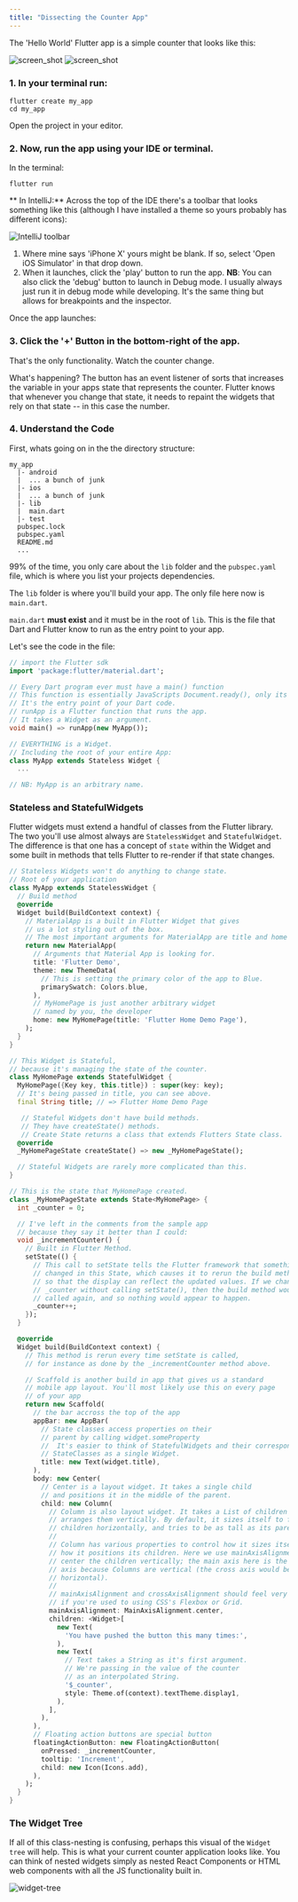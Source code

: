 ```yaml
---
title: "Dissecting the Counter App"
---
```


The 'Hello World' Flutter app is a simple counter that looks like this:

![screen_shot](https://res.cloudinary.com/ericwindmill/image/upload/c_scale,w_300/v1518377792/flutter_by_example/Simulator_Screen_Shot_-_iPhone_X_-_2018-02-11_at_11.34.36.png)
![screen_shot](https://res.cloudinary.com/ericwindmill/image/upload/c_scale,w_300/v1518377793/flutter_by_example/Simulator_Screen_Shot_-_iPhone_X_-_2018-02-11_at_10.34.27.png)

### 1. In your terminal run:

```
flutter create my_app
cd my_app
```

Open the project in your editor.

### 2. Now, run the app using your IDE or terminal.

In the terminal:

```
flutter run
```

** In IntelliJ:** Across the top of the IDE there's a toolbar that looks
something like this (although I have installed a theme so yours probably has different icons):

![IntelliJ toolbar](https://res.cloudinary.com/ericwindmill/image/upload/v1518916683/flutter_by_example/Screen_Shot_2018-02-17_at_5.17.47_PM.png)

1. Where mine says 'iPhone X' yours might be blank. If so, select 'Open iOS Simulator' in that drop down.
2. When it launches, click the 'play' button to run the app.
   **NB**: You can also click the 'debug' button to launch in Debug mode. I usually always just run it in debug mode while developing. It's the same thing but allows for breakpoints and the inspector.

Once the app launches:

### 3. Click the '+' Button in the bottom-right of the app.

That's the only functionality. Watch the counter change.

What's happening? The button has an event listener of sorts that increases the
variable in your apps state that represents the counter. Flutter knows that
whenever you change that state, it needs to repaint the widgets that rely on
that state -- in this case the number.

### 4. Understand the Code

First, whats going on in the the directory structure:

```
my_app
  |- android
  |  ... a bunch of junk
  |- ios
  |  ... a bunch of junk
  |- lib
  |  main.dart
  |- test
  pubspec.lock
  pubspec.yaml
  README.md
  ...
```

99% of the time, you only care about the `lib` folder and the `pubspec.yaml` file, which is where you list your projects dependencies.

The `lib` folder is where you'll build your app. The only file here now is `main.dart`.

`main.dart` **must exist** and it must be in the root of `lib`. This is the file that Dart and Flutter know to run as the entry point to your app.

Let's see the code in the file:

```dart
// import the Flutter sdk
import 'package:flutter/material.dart';

// Every Dart program ever must have a main() function
// This function is essentially JavaScripts Document.ready(), only its required.
// It's the entry point of your Dart code.
// runApp is a Flutter function that runs the app.
// It takes a Widget as an argument.
void main() => runApp(new MyApp());

// EVERYTHING is a Widget.
// Including the root of your entire App:
class MyApp extends Stateless Widget {
  ...

// NB: MyApp is an arbitrary name.
```

### Stateless and StatefulWidgets

Flutter widgets must extend a handful of classes from the Flutter library. The
two you'll use almost always are `StatelessWidget` and `StatefulWidget`. The difference is that one has a concept of `state` within the Widget and some
built in methods that tells Flutter to re-render if that state changes.

```dart
// Stateless Widgets won't do anything to change state.
// Root of your application
class MyApp extends StatelessWidget {
  // Build method
  @override
  Widget build(BuildContext context) {
    // MaterialApp is a built in Flutter Widget that gives
    // us a lot styling out of the box.
    // The most important arguments for MaterialApp are title and home
    return new MaterialApp(
      // Arguments that Material App is looking for.
      title: 'Flutter Demo',
      theme: new ThemeData(
        // This is setting the primary color of the app to Blue.
        primarySwatch: Colors.blue,
      ),
      // MyHomePage is just another arbitrary widget
      // named by you, the developer
      home: new MyHomePage(title: 'Flutter Home Demo Page'),
    );
  }
}

// This Widget is Stateful,
// because it's managing the state of the counter.
class MyHomePage extends StatefulWidget {
  MyHomePage({Key key, this.title}) : super(key: key);
  // It's being passed in title, you can see above.
  final String title; // => Flutter Home Demo Page

   // Stateful Widgets don't have build methods.
   // They have createState() methods.
   // Create State returns a class that extends Flutters State class.
  @override
  _MyHomePageState createState() => new _MyHomePageState();

  // Stateful Widgets are rarely more complicated than this.
}

// This is the state that MyHomePage created.
class _MyHomePageState extends State<MyHomePage> {
  int _counter = 0;

  // I've left in the comments from the sample app
  // because they say it better than I could:
  void _incrementCounter() {
    // Built in Flutter Method.
    setState(() {
      // This call to setState tells the Flutter framework that something has
      // changed in this State, which causes it to rerun the build method below
      // so that the display can reflect the updated values. If we changed
      // _counter without calling setState(), then the build method would not be
      // called again, and so nothing would appear to happen.
      _counter++;
    });
  }

  @override
  Widget build(BuildContext context) {
    // This method is rerun every time setState is called,
    // for instance as done by the _incrementCounter method above.

    // Scaffold is another build in app that gives us a standard
    // mobile app layout. You'll most likely use this on every page
    // of your app
    return new Scaffold(
      // the bar accross the top of the app
      appBar: new AppBar(
        // State classes access properties on their
        // parent by calling widget.someProperty
        //  It's easier to think of StatefulWidgets and their corresponding
        // StateClasses as a single Widget.
        title: new Text(widget.title),
      ),
      body: new Center(
        // Center is a layout widget. It takes a single child
        // and positions it in the middle of the parent.
        child: new Column(
          // Column is also layout widget. It takes a List of children and
          // arranges them vertically. By default, it sizes itself to fit its
          // children horizontally, and tries to be as tall as its parent.
          //
          // Column has various properties to control how it sizes itself and
          // how it positions its children. Here we use mainAxisAlignment to
          // center the children vertically; the main axis here is the vertical
          // axis because Columns are vertical (the cross axis would be
          // horizontal).
          //
          // mainAxisAlignment and crossAxisAlignment should feel very familiar
          // if you're used to using CSS's Flexbox or Grid.
          mainAxisAlignment: MainAxisAlignment.center,
          children: <Widget>[
            new Text(
              'You have pushed the button this many times:',
            ),
            new Text(
              // Text takes a String as it's first argument.
              // We're passing in the value of the counter
              // as an interpolated String.
              '$_counter',
              style: Theme.of(context).textTheme.display1,
            ),
          ],
        ),
      ),
      // Floating action buttons are special button
      floatingActionButton: new FloatingActionButton(
        onPressed: _incrementCounter,
        tooltip: 'Increment',
        child: new Icon(Icons.add),
      ),
    );
  }
}
```

### The Widget Tree

If all of this class-nesting is confusing, perhaps this visual of the `Widget tree` will help. This is what your current counter application looks like. You can think of nested widgets simply as nested React Components or HTML web components with all the JS functionality built in.

![widget-tree](https://res.cloudinary.com/ericwindmill/image/upload/v1518974500/flutter_by_example/simple_tree.png)
